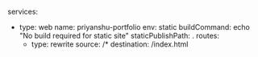 services:
  - type: web
    name: priyanshu-portfolio
    env: static
    buildCommand: echo "No build required for static site"
    staticPublishPath: .
    routes:
      - type: rewrite
        source: /*
        destination: /index.html
